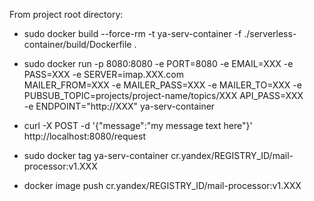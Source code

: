 From project root directory:

* sudo docker build --force-rm -t ya-serv-container -f ./serverless-container/build/Dockerfile .

* sudo docker run -p 8080:8080 -e PORT=8080 -e EMAIL=XXX -e PASS=XXX -e SERVER=imap.XXX.com \
      MAILER_FROM=XXX -e MAILER_PASS=XXX -e MAILER_TO=XXX  -e PUBSUB_TOPIC=projects/project-name/topics/XXX API_PASS=XXX \
      -e ENDPOINT="http://XXX" ya-serv-container

* curl -X POST -d '{"message":"my message text here"}' http://localhost:8080/request

* sudo docker tag ya-serv-container cr.yandex/REGISTRY_ID/mail-processor:v1.XXX

* docker image push cr.yandex/REGISTRY_ID/mail-processor:v1.XXX
